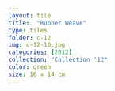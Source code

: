 ```yaml
---
layout: tile
title:  "Rubber Weave"
type: tiles
folder: c-12
img: c-12-10.jpg
categories: [2012]
collection: "Collection '12"
color: green
size: 16 x 14 cm
---
```



